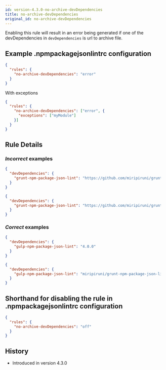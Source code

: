 ```yaml
---
id: version-4.3.0-no-archive-devDependencies
title: no-archive-devDependencies
original_id: no-archive-devDependencies
---
```


Enabling this rule will result in an error being generated if one of the devDependencies in `devDependencies` is url to archive file.

## Example .npmpackagejsonlintrc configuration

```json
{
  "rules": {
    "no-archive-devDependencies": "error"
  }
}
```

With exceptions

```json
{
  "rules": {
    "no-archive-devDependencies": ["error", {
      "exceptions": ["myModule"]
    }]
  }
}
```

## Rule Details

### *Incorrect* examples

```json
{
  "devDependencies": {
    "grunt-npm-package-json-lint": "https://github.com/miripiruni/grunt-npm-package-json-lint/archive/v1.2.3.tar.gz"
  }
}
```

```json
{
  "devDependencies": {
    "grunt-npm-package-json-lint": "https://github.com/miripiruni/grunt-npm-package-json-lint/archive/v1.2.3.zip"
  }
}
```

### *Correct* examples

```json
{
  "devDependencies": {
    "gulp-npm-package-json-lint": "4.0.0"
  }
}
```

```json
{
  "devDependencies": {
    "gulp-npm-package-json-lint": "miripiruni/grunt-npm-package-json-lint"
  }
}
```

## Shorthand for disabling the rule in .npmpackagejsonlintrc configuration

```json
{
  "rules": {
    "no-archive-devDependencies": "off"
  }
}
```

## History

* Introduced in version 4.3.0
